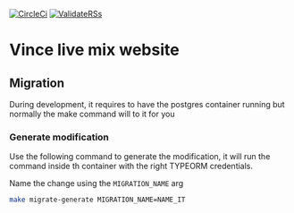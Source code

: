[![CircleCi](https://circleci.com/gh/vschoener/vincelivemix/tree/master.svg?style=svg)](https://circleci.com/gh/vschoener/vincelivemix) [![ValidateRSs](https://validator.w3.org/feed/images/valid-rss-rogers.png)](https://validator.w3.org/feed/check.cgi?url=http%3A//www.vincelivemix.fr/api/rss)

# Vince live mix website

## Migration

During development, it requires to have the postgres container running but normally
the make command will to it for you

### Generate modification

Use the following command to generate the modification, it will run the command inside th container with the right TYPEORM credentials.

Name the change using the `MIGRATION_NAME` arg
```bash
make migrate-generate MIGRATION_NAME=NAME_IT
```
